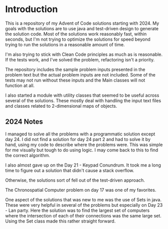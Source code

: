# Introduction

This is a repository of my Advent of Code solutions starting with 2024.  My goals with 
the solutions are to use java and test-driven design to generate the solution code.  Most of 
the solutions work reasonably fast, within seconds, but I'm not trying to optimize 
the solutions for speed beyond trying to run the solutions in a reasonable amount of time.

I'm also trying to stick with Clean Code principles as much as is reasonable.  If the tests
work, and I've solved the problem, refactoring isn't a priority.

The repository includes the sample problem inputs presented in the problem text but the 
actual problem inputs are not included. Some of the tests may not run without these 
inputs and the Main classes will not function at all.

I also started a module with utility classes that seemed to be useful across several of
the solutions.  These mostly deal with handling the input text files and classes related 
to 2-dimensional maps of objects.

## 2024 Notes

I managed to solve all the problems with a programmatic solution except day 24. I did not 
find a solution for day 24 part 2 and had to solve it by hand, using my code to describe where the 
problems were. This was simple for me visually but tough to do using logic. I may come back to 
this to find the correct algorithm.

I also almost gave up on the Day 21 - Keypad Conundrum. It took me a long time to figure out 
a solution that didn't cause a stack overflow.

Otherwise, the solutions sort of fell out of the test-driven approach.

The Chronospatial Computer problem on day 17 was one of my favorites.

One aspect of the solutions that was new to me was the use of Sets in java. These were very 
helpful in several of the problems but especially on Day 23 - Lan party.  Here the solution 
was to find the largest set of computers where the intersection of each of their connections
was the same large set.  Using the Set class made this rather straight forward.



